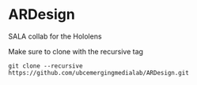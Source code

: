 # ARDesign
SALA collab for the Hololens

Make sure to clone with the recursive tag

```
git clone --recursive https://github.com/ubcemergingmedialab/ARDesign.git
